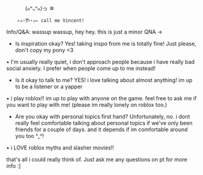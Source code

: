   
　　    　
        (๑^᎑^๑)っ ☆

        ✍︎✰⋆𐂂⋆✰✍︎ call me Vincent! 

Info/Q&A:
wassup wassup, hey hey. this is just a minor QNA ->

- Is inspiration okay?
Yes! taking inspo from me is totally fine! Just please, don't copy my pony <3

• I'm usually really quiet, i don't approach people because i have really bad social anxiety. I prefer when people come up to me instead!

- Is it okay to talk to me?
YES! i love talking about almost anything! im up to be a listener or a yapper

• i play roblox!! im up to play with anyone on the game. feel free to ask me if you want to play with me! (please im really lonely on roblox too.)

- Are you okay with personal topics first hand?
Unfortunately, no. i dont really feel comfortable talking about personal topics if we've only been friends for a couple of days. and it depends if im comfortable around you too ^_^!

• i LOVE roblox myths and slasher movies!!

that's all i could really think of. Just ask me any questions on pt for more info :]

